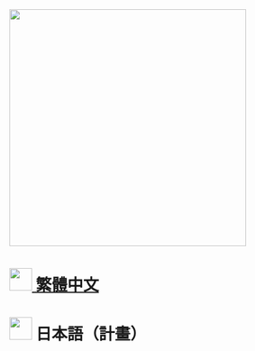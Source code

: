 <img src="https://i.imgur.com/NxDAsy5.png" width="420"/>

<h1><a href="/zh_tw"><img src="https://i.imgur.com/WvLnLJr.png" width="40"/> 繁體中文</a></h1>
<h1><img src="https://i.imgur.com/zg0gGwb.png" width="40"/> 日本語（計畫）</h1>